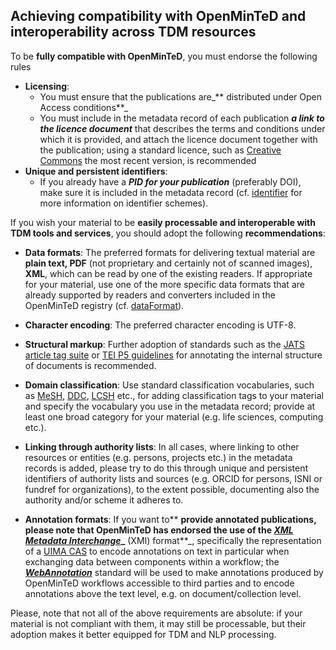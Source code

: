## Achieving compatibility with OpenMinTeD and interoperability across TDM resources

To be **fully compatible with OpenMinTeD**, you must endorse the following rules

* **Licensing**: 
  * You must ensure that the publications are_** distributed under Open Access conditions**_
  * You must include in the metadata record of each publication _**a link to the licence document**_ that describes the terms and conditions under which it is provided, and attach the licence document together with the publication; using a standard licence, such as [Creative Commons](https://creativecommons.org/share-your-work/) the most recent version, is recommended
* **Unique and persistent identifiers**:
  * If you already have a _**PID for your publication**_ \(preferably DOI\), make sure it is included in the metadata record \(cf. [identifier](/publications_identifier.md) for more information on identifier schemes\).

If you wish your material to be **easily processable and interoperable with TDM tools and services**, you should adopt the following **recommendations**:

* **Data formats**: The preferred formats for delivering textual material are **plain text, PDF** \(not proprietary and certainly not of scanned images\), **XML**, which can be read by one of the existing readers. If appropriate for your material, use one of the more specific data formats that are already supported by readers and converters included in the OpenMinTeD registry \(cf. [dataFormat](/publications_dataFormat.md)\).

* **Character encoding**: The preferred character encoding is UTF-8.

* **Structural markup**: Further adoption of standards such as the [JATS article tag suite](https://jats.nlm.nih.gov/index.html) or [TEI P5 guidelines](http://www.tei-c.org/Guidelines/P5/) for annotating the internal structure of documents is recommended.

* **Domain classification**: Use standard classification vocabularies, such as [MeSH](https://www.nlm.nih.gov/mesh/), [DDC](https://www.oclc.org/dewey.en.html), [LCSH](http://id.loc.gov/authorities/subjects.html) etc., for adding classification tags to your material and specify the vocabulary you use in the metadata record; provide at least one broad category for your material \(e.g. life sciences, computing etc.\).

* **Linking through authority lists**: In all cases, where linking to other resources or entities \(e.g. persons, projects etc.\) in the metadata records is added, please try to do this through unique and persistent identifiers of authority lists and sources \(e.g. ORCID for persons, ISNI or fundref for organizations\), to the extent possible, documenting also the authority and/or scheme it adheres to.

* **Annotation formats**: If you want to** **provide **annotated publications**, please note that OpenMinTeD has endorsed the use of the [_**XML Metadata Interchange**_](http://www.omg.org/spec/XMI/)_** \(XMI\) format**_, specifically the representation of a [UIMA CAS](https://uima.apache.org/d/uimaj-2.9.0/references.html#ugr.ref.xmi) to encode annotations on text in particular when exchanging data between components within a workflow; the [_**WebAnnotation**_](https://www.w3.org/annotation/) standard will be used to make annotations produced by OpenMinTeD workflows accessible to third parties and to encode annotations above the text level, e.g. on document/collection level.

Please, note that not all of the above requirements are absolute: if your material is not compliant with them, it may still be processable, but their adoption makes it better equipped for TDM and NLP processing.

